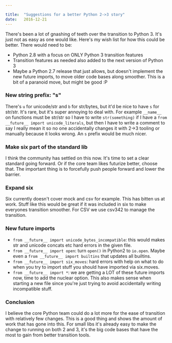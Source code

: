 ```yaml
---

title:	"Suggestions for a better Python 2->3 story"
date:	2016-12-21
---
```


  There's been a lot of gnashing of teeth over the transition to Python 3. It's just not as easy as one would like. Here's my wish list for how this could be better. There would need to be:

* Python 2.8 with a focus on ONLY Python 3 transition features
* Transition features as needed also added to the next version of Python 3
* Maybe a Python 2.7 release that just allows, but doesn't implement the new future imports, to move older code bases along smoother. This is a bit of a paranoid move, but might be good :P

### New string prefix: "s"

There's `u` for unicode/str and `b` for str/bytes, but it'd be nice to have `s` for str/str. It's rare, but it's super annoying to deal with. For example `__name__` on functions must be str/str so I have to write `str(something)` if I have a `from __future__ import unicode_literals`, but then I have to write a comment to say I really mean it so no one accidentally changes it with 2->3 tooling or manually because it looks wrong. An `s` prefix would be much nicer.

### Make six part of the standard lib

I think the community has settled on this now. It's time to set a clear standard going forward. Or if the core team likes futurize better, choose that. The important thing is to forcefully push people forward and lower the barrier.

### Expand six

Six currently doesn't cover mock and csv for example. This has bitten us at work. Stuff like this would be great if it was included in six to make everyones transition smoother. For CSV we use csv342 to manage the transition.

### New __future__ imports

* `from __future__ import unicode_bytes_incompatible`: this would makes str and unicode concats etc hard errors in the given file.
* `from __future__ import open`: turn `open()` in Python2 to `io.open`. Maybe even a `from __future__ import builtins` that updates all builtins.
* `from __future__ import six_moves`: hard errors with help on what to do when you try to import stuff you should have imported via six.moves.
* `from __future__ import *`: we are getting a LOT of these future imports now, time to add the nuclear option. This also makes sense when starting a new file since you're just trying to avoid accidentally writing incompatible stuff.

### Conclusion

I believe the core Python team could do a lot more for the ease of transition with relatively few changes. This is a good thing and shows the amount of work that has gone into this. For small libs it's already easy to make the change to running on both 2 and 3, it's the big code bases that have the most to gain from better transition tools.

